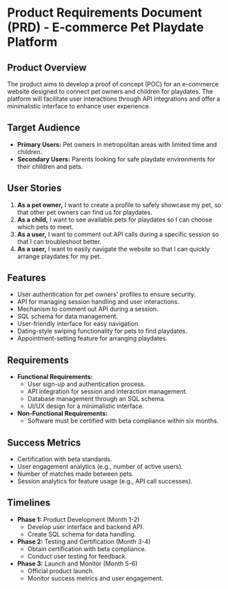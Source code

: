 # Product Requirements Document (PRD) - E-commerce Pet Playdate Platform

## Product Overview
The product aims to develop a proof of concept (POC) for an e-commerce website designed to connect pet owners and children for playdates. The platform will facilitate user interactions through API integrations and offer a minimalistic interface to enhance user experience.

## Target Audience
- **Primary Users:** Pet owners in metropolitan areas with limited time and children.
- **Secondary Users:** Parents looking for safe playdate environments for their children and pets.

## User Stories
1. **As a pet owner,** I want to create a profile to safely showcase my pet, so that other pet owners can find us for playdates.
2. **As a child,** I want to see available pets for playdates so I can choose which pets to meet.
3. **As a user,** I want to comment out API calls during a specific session so that I can troubleshoot better.
4. **As a user,** I want to easily navigate the website so that I can quickly arrange playdates for my pet.

## Features
- User authentication for pet owners' profiles to ensure security.
- API for managing session handling and user interactions.
- Mechanism to comment out API during a session.
- SQL schema for data management.
- User-friendly interface for easy navigation.
- Dating-style swiping functionality for pets to find playdates.
- Appointment-setting feature for arranging playdates.

## Requirements
- **Functional Requirements:**
  - User sign-up and authentication process.
  - API integration for session and interaction management.
  - Database management through an SQL schema.
  - UI/UX design for a minimalistic interface.
- **Non-Functional Requirements:**
  - Software must be certified with beta compliance within six months.

## Success Metrics
- Certification with beta standards.
- User engagement analytics (e.g., number of active users).
- Number of matches made between pets.
- Session analytics for feature usage (e.g., API call successes).

## Timelines
- **Phase 1:** Product Development (Month 1-2)
  - Develop user interface and backend API.
  - Create SQL schema for data handling.
- **Phase 2:** Testing and Certification (Month 3-4)
  - Obtain certification with beta compliance.
  - Conduct user testing for feedback.
- **Phase 3:** Launch and Monitor (Month 5-6)
  - Official product launch.
  - Monitor success metrics and user engagement.